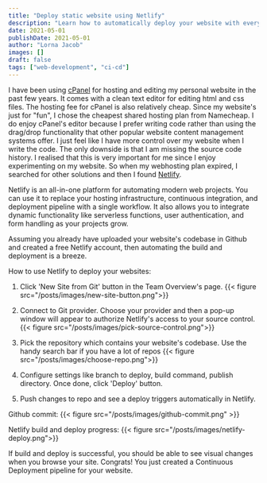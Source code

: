 ```yaml
---
title: "Deploy static website using Netlify"
description: "Learn how to automatically deploy your website with every push to the Github repo."
date: 2021-05-01
publishDate: 2021-05-01
author: "Lorna Jacob"
images: []
draft: false
tags: ["web-development", "ci-cd"]
---
```


I have been using [cPanel](https://cpanel.net/) for hosting and editing my personal website in the past few years. It comes with a clean text editor for editing html and css files. The hosting fee for cPanel is also relatively cheap. Since my website's just for "fun", I chose the cheapest shared hosting plan from Namecheap. I do enjoy cPanel's editor because I prefer writing code rather than using the drag/drop functionality that other popular website content management systems offer. I just feel like I have more control over my website when I write the code. The only downside is that I am missing the source code history. I realised that this is very important for me since I enjoy experimenting on my website. So when my webhosting plan expired, I searched for other solutions and then I found [Netlify](https://www.netlify.com/).

Netlify is an all-in-one platform for automating modern web projects. You can use it to replace your hosting infrastructure, continuous integration, and deployment pipeline with a single workflow. It also allows you to integrate dynamic functionality like serverless functions, user authentication, and form handling as your projects grow.

Assuming you already have uploaded your website's codebase in Github and created a free Netlify account, then automating the build and deployment is a breeze. 

How to use Netlify to deploy your websites:

1. Click 'New Site from Git' button in the Team Overview's page.
{{< figure src="/posts/images/new-site-button.png">}}

2. Connect to Git provider. 
Choose your provider and then a pop-up window will appear to authorize Netlify's access to your source control.
{{< figure src="/posts/images/pick-source-control.png">}}

3. Pick the repository which contains your website's codebase.
Use the handy search bar if you have a lot of repos
{{< figure src="/posts/images/choose-repo.png">}}

4. Configure settings like branch to deploy, build command, publish directory. Once done, click 'Deploy' button.

5. Push changes to repo and see a deploy triggers automatically in Netlify. 

Github commit:
{{< figure src="/posts/images/github-commit.png" >}}

Netlify build and deploy progress:
{{< figure src="/posts/images/netlify-deploy.png">}}

If build and deploy is successful, you should be able to see visual changes when you browse your site. 
Congrats! You just created a Continuous Deployment pipeline for your website.